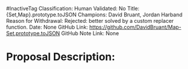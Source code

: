 #InactiveTag
Classification:
Human Validated: No
Title: {Set,Map}.prototype.toJSON
Champions: David Bruant, Jordan Harband
Reason for Withdrawal: Rejected: better solved by a custom replacer function.
Date: None
GitHub Link: https://github.com/DavidBruant/Map-Set.prototype.toJSON
GitHub Note Link: None

# Proposal Description:
